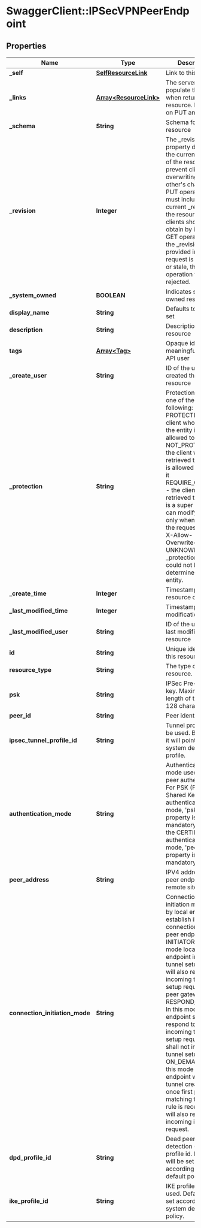 # SwaggerClient::IPSecVPNPeerEndpoint

## Properties
Name | Type | Description | Notes
------------ | ------------- | ------------- | -------------
**_self** | [**SelfResourceLink**](SelfResourceLink.md) | Link to this resource | [optional] 
**_links** | [**Array&lt;ResourceLink&gt;**](ResourceLink.md) | The server will populate this field when returing the resource. Ignored on PUT and POST. | [optional] 
**_schema** | **String** | Schema for this resource | [optional] 
**_revision** | **Integer** | The _revision property describes the current revision of the resource. To prevent clients from overwriting each other&#39;s changes, PUT operations must include the current _revision of the resource, which clients should obtain by issuing a GET operation. If the _revision provided in a PUT request is missing or stale, the operation will be rejected. | [optional] 
**_system_owned** | **BOOLEAN** | Indicates system owned resource | [optional] 
**display_name** | **String** | Defaults to ID if not set | [optional] 
**description** | **String** | Description of this resource | [optional] 
**tags** | [**Array&lt;Tag&gt;**](Tag.md) | Opaque identifiers meaningful to the API user | [optional] 
**_create_user** | **String** | ID of the user who created this resource | [optional] 
**_protection** | **String** | Protection status is one of the following: PROTECTED - the client who retrieved the entity is not allowed             to modify it. NOT_PROTECTED - the client who retrieved the entity is allowed                 to modify it REQUIRE_OVERRIDE - the client who retrieved the entity is a super                    user and can modify it, but only when providing                    the request header X-Allow-Overwrite&#x3D;true. UNKNOWN - the _protection field could not be determined for this           entity.  | [optional] 
**_create_time** | **Integer** | Timestamp of resource creation | [optional] 
**_last_modified_time** | **Integer** | Timestamp of last modification | [optional] 
**_last_modified_user** | **String** | ID of the user who last modified this resource | [optional] 
**id** | **String** | Unique identifier of this resource | [optional] 
**resource_type** | **String** | The type of this resource. | [optional] 
**psk** | **String** | IPSec Pre-shared key. Maximum length of this field is 128 characters. | [optional] 
**peer_id** | **String** | Peer identifier. | 
**ipsec_tunnel_profile_id** | **String** | Tunnel profile id to be used. By default it will point to system default profile. | [optional] 
**authentication_mode** | **String** | Authentication mode used for the peer authentication. For PSK (Pre Shared Key) authentication mode, &#39;psk&#39; property is mandatory and for the CERTIFICATE authentication mode, &#39;peer_id&#39; property is mandatory. | [optional] [default to &#39;PSK&#39;]
**peer_address** | **String** | IPV4 address of peer endpoint on remote site. | 
**connection_initiation_mode** | **String** | Connection initiation mode used by local endpoint to establish ike connection with peer endpoint. INITIATOR - In this mode local endpoint initiates tunnel setup and will also respond to incoming tunnel setup requests from peer gateway. RESPOND_ONLY - In this mode, local endpoint shall only respond to incoming tunnel setup requests. It shall not initiate the tunnel setup. ON_DEMAND - In this mode local endpoint will initiate tunnel creation once first packet matching the policy rule is received and will also respond to incoming initiation request.  | [optional] [default to &#39;INITIATOR&#39;]
**dpd_profile_id** | **String** | Dead peer detection (DPD) profile id. Default will be set according to system default policy. | [optional] 
**ike_profile_id** | **String** | IKE profile id to be used. Default will be set according to system default policy. | [optional] 


